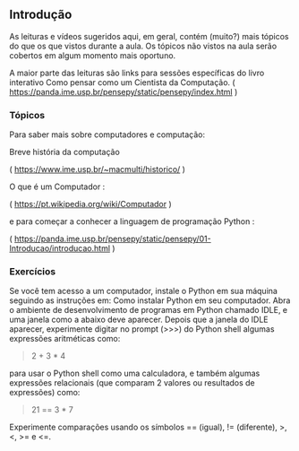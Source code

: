 ## Introdução


As leituras e vídeos sugeridos aqui, em geral, contém (muito?) mais tópicos do que os que vistos durante a aula. Os tópicos não vistos na aula serão cobertos em algum momento mais oportuno.

A maior parte das leituras são links para sessões específicas do livro interativo Como pensar como um Cientista da Computação.
( https://panda.ime.usp.br/pensepy/static/pensepy/index.html )

### Tópicos

Para saber mais sobre computadores e computação:

Breve história da computação 

( https://www.ime.usp.br/~macmulti/historico/ )

O que é um Computador :

( https://pt.wikipedia.org/wiki/Computador )

e para começar a conhecer a linguagem de programação Python :

( https://panda.ime.usp.br/pensepy/static/pensepy/01-Introducao/introducao.html )

### Exercícios

Se você tem acesso a um computador, instale o Python em sua máquina seguindo as instruções em: Como instalar Python em seu computador.
Abra o ambiente de desenvolvimento de programas em Python chamado IDLE, e uma janela como a abaixo deve aparecer.
Depois que a janela do IDLE aparecer, experimente digitar no prompt (>>>) do Python shell algumas expressões aritméticas como:

> 2 + 3 * 4

para usar o Python shell como uma calculadora, e também algumas expressões relacionais (que comparam 2 valores ou resultados de expressões) como:

> 21 == 3 * 7

Experimente comparações usando os símbolos == (igual), != (diferente), >, <, >= e <=.
